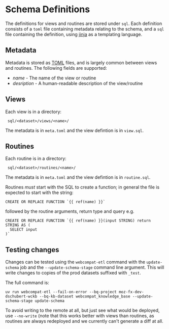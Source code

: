 # Schema Definitions

The definitions for views and routines are stored under `sql`. Each
definition consists of a `toml` file containing metadata relating to
the schema, and a `sql` file containing the definition, using
[jinja](https://jinja.palletsprojects.com/en/stable/templates/) as a
templating language.

## Metadata

Metadata is stored as [TOML](https://toml.io/en/) files, and is
largely common between views and routines. The following fields are
supported:

* _name_ - The name of the view or routine
* _desription_ - A human-readable description of the view/routine

## Views

Each view is in a directory:

```
 sql/<dataset>/views/<name>/
```

The metadata is in `meta.toml` and the view defintion is in `view.sql`.

## Routines

Each routine is in a directory:

```
 sql/<dataset>/routines/<name>/
```

The metadata is in `meta.toml` and the view defintion is in `routine.sql`.

Routines _must_ start with the SQL to create a function; in general
the file is expected to start with the string:

```
CREATE OR REPLACE FUNCTION `{{ ref(name) }}`
```

followed by the routine arguments, return type and query e.g.

```
CREATE OR REPLACE FUNCTION `{{ ref(name) }}(input STRING) return STRING AS (
  SELECT input
)`
```

## Testing changes

Changes can be tested using the `webcompat-etl` command with the
`update-schema` job and the `--update-schema-stage` command line
argument. This will write changes to copies of the prod datasets
suffixed with `_test`.

The full command is:

```
uv run webcompat-etl --fail-on-error --bq-project moz-fx-dev-dschubert-wckb --bq-kb-dataset webcompat_knowledge_base --update-schema-stage update-schema
```

To avoid writing to the remote at all, but just see what would be
deployed, use `--no-write` (note that this works better with views
than routines, as routines are always redeployed and we currently
can't generate a diff at all.
